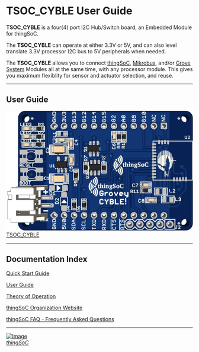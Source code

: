 # TSOC_CYBLE User Guide

**TSOC_CYBLE** is a four(4) port I2C Hub/Switch board, an Embedded Module for thingSoC.

The **TSOC_CYBLE** can operate at either 3.3V or 5V, and can also level translate 3.3V processor I2C bus to 5V peripherals when needed.

The **TSOC_CYBLE** allows you to connect [thingSoC](http://thingsoc.github.io/), [Mikrobus](http://www.mikroe.com/mikrobus/), 
and/or [Grove System](http://www.seeedstudio.com/blog/2016/03/09/tutorial-intro-to-grove-connectors-for-arduinoraspberry-pi-projects/) 
Modules all at the same time, with any processor module.
This gives you maximum flexiblity for sensor and actuator selection, and reuse. 

---------------------------------------

## User Guide <a name="userguide_index"/>

[![thingSoC _CYBLE](https://github.com/thingSoC/TSOC_CYBLE/blob/master/TSOC_CYBLE/images/TSOC_CYBLE_top.png?raw=true)TSOC_CYBLE](https://github.com/thingSoC/TSOC_CYBLE/)

---------------------------------------

## Documentation Index <a name="documentation_index"/>

[Quick Start Guide](https://github.com/thingSoC/TSOC_CYBLE/blob/master/TSOC_CYBLE/docs/QuickStart.md)

[User Guide](https://github.com/thingSoC/TSOC_CYBLE/blob/master/TSOC_CYBLE/docs/UserGuide.md)

[Theory of Operation](https://github.com/thingSoC/TSOC_CYBLE/blob/master/TSOC_CYBLE/docs/TheoryOfOperation.md)

[thingSoC Organization Website](http://thingSoC.github.io)

[thingSoC FAQ - Frequently Asked Questions](http://thingsoc.github.io/support/faq.html)

---------------------------------------

[![Image](http://thingsoc.github.io/img/projects/thingSoC/thingSoC_thumb.png?raw=true)  
*thingSoC*](http://thingsoc.github.io) 
